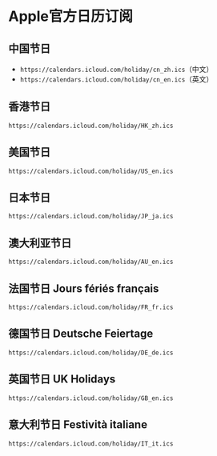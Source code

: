 # Apple官方日历订阅

## 中国节日

* `https://calendars.icloud.com/holiday/cn_zh.ics`（中文）
* `https://calendars.icloud.com/holiday/cn_en.ics`（英文）

## 香港节日

`https://calendars.icloud.com/holiday/HK_zh.ics`

## 美国节日

`https://calendars.icloud.com/holiday/US_en.ics`

## 日本节日

`https://calendars.icloud.com/holiday/JP_ja.ics`

## 澳大利亚节日

`https://calendars.icloud.com/holiday/AU_en.ics`

## 法国节日 Jours fériés français

`https://calendars.icloud.com/holiday/FR_fr.ics`

## 德国节日 Deutsche Feiertage

`https://calendars.icloud.com/holiday/DE_de.ics`

## 英国节日 UK Holidays

`https://calendars.icloud.com/holiday/GB_en.ics`

## 意大利节日 Festività italiane

`https://calendars.icloud.com/holiday/IT_it.ics`

